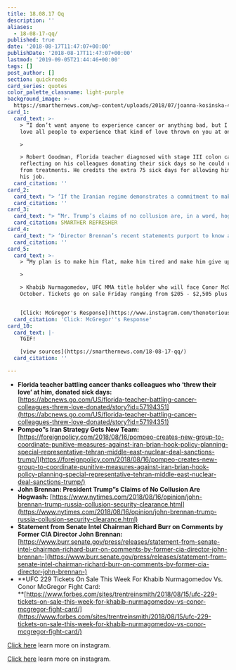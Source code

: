 ```yaml
---
title: 18.08.17 Qq
description: ''
aliases:
  - 18-08-17-qq/
published: true
date: '2018-08-17T11:47:07+00:00'
publishDate: '2018-08-17T11:47:07+00:00'
lastmod: '2019-09-05T21:44:46+00:00'
tags: []
post_author: []
section: quickreads
card_series: quotes
color_palette_classname: light-purple
background_image: >-
  https://smarthernews.com/wp-content/uploads/2018/07/joanna-kosinska-478198-unsplash-scaled.jpg
card_1:
  card_text: >-
    > “I don’t want anyone to experience cancer or anything bad, but I would
    love all people to experience that kind of love thrown on you at once.”

    > 

    > Robert Goodman, Florida teacher diagnosed with stage III colon cancer,
    reflecting on his colleagues donating their sick days so he could recover
    from treatments. He credits the extra 75 sick days for allowing him to keep
    his job.
  card_citation: ''
card_2:
  card_text: "> ‘If the Iranian regime demonstrates a commitment to make fundamental changes in its behavior, then the president is prepared to engage in dialogue in order to find solutions.”\n> \n> Brian Hook, current director of policy planning at the State Department, who will now lead a newly announced 'Iran Action Group' to focus on Iran-U.S. relations."
  card_citation: ''
card_3:
  card_text: "> “Mr. Trump’s claims of no collusion are, in a word, hogwash.”\n> \n> Fmr. CIA Dir. John Brennan in a New York Times op-ed reacting to Pres. Trump revoking his security clearance. When asked during a 2017 Congressional hearing if there was collusion between Russia & the Trump campaign Brennan said I don't know...\n\n[SMARTHER REFRESHER](https://smarthernews.com/18-08-16-who-keeps-our-secrets/)"
  card_citation: SMARTHER REFRESHER
card_4:
  card_text: "> ‘Director Brennan’s recent statements purport to know as fact that the Trump campaign colluded with a foreign power…. If his statement is based on intelligence he has seen since leaving office, it constitutes an intelligence breach. If he has some other personal knowledge of or evidence of collusion, it should be disclosed to the Special Counsel, notA _TheA New York Times._“\n> \n> Sen. Richard Burr (R-NC)"
  card_citation: ''
card_5:
  card_text: >-
    > “My plan is to make him flat, make him tired and make him give up.”

    > 

    > Khabib Nurmagomedov, UFC MMA title holder who will face Conor McGregor in
    October. Tickets go on sale Friday ranging from $205 - $2,505 plus fees.


    [Click: McGregor's Response](https://www.instagram.com/thenotoriousmma/)
  card_citation: 'Click: McGregor''s Response'
card_10:
  card_text: |-
    TGIF!

    [view sources](https://smarthernews.com/18-08-17-qq/)
  card_citation: ''

---
```

*   **Florida teacher battling cancer thanks colleagues who ‘threw their love’ at him, donated sick days:**  
    [https://abcnews.go.com/US/florida-teacher-battling-cancer-colleagues-threw-love-donated/story?id=57194351](https://abcnews.go.com/US/florida-teacher-battling-cancer-colleagues-threw-love-donated/story?id=57194351)
*   **Pompeo”s Iran Strategy Gets New Team:**  
    [https://foreignpolicy.com/2018/08/16/pompeo-creates-new-group-to-coordinate-punitive-measures-against-iran-brian-hook-policy-planning-special-representative-tehran-middle-east-nuclear-deal-sanctions-trump/](https://foreignpolicy.com/2018/08/16/pompeo-creates-new-group-to-coordinate-punitive-measures-against-iran-brian-hook-policy-planning-special-representative-tehran-middle-east-nuclear-deal-sanctions-trump/)
*   **John Brennan: President Trump”s Claims of No Collusion Are Hogwash:** [https://www.nytimes.com/2018/08/16/opinion/john-brennan-trump-russia-collusion-security-clearance.html](https://www.nytimes.com/2018/08/16/opinion/john-brennan-trump-russia-collusion-security-clearance.html)
*   **Statement from Senate Intel Chairman Richard Burr on Comments by Former CIA Director John Brennan:**  
    [https://www.burr.senate.gov/press/releases/statement-from-senate-intel-chairman-richard-burr-on-comments-by-former-cia-director-john-brennan-](https://www.burr.senate.gov/press/releases/statement-from-senate-intel-chairman-richard-burr-on-comments-by-former-cia-director-john-brennan-)
*   **UFC 229 Tickets On Sale This Week For Khabib Nurmagomedov Vs. Conor McGregor Fight Card:  
    **[https://www.forbes.com/sites/trentreinsmith/2018/08/15/ufc-229-tickets-on-sale-this-week-for-khabib-nurmagomedov-vs-conor-mcgregor-fight-card/](https://www.forbes.com/sites/trentreinsmith/2018/08/15/ufc-229-tickets-on-sale-this-week-for-khabib-nurmagomedov-vs-conor-mcgregor-fight-card/)

[Click here](https://www.instagram.com/tv/Bmi-84OFPAZ/) learn more on instagram.

[Click here](https://www.instagram.com/tv/Bmi-84OFPAZ/) learn more on instagram.